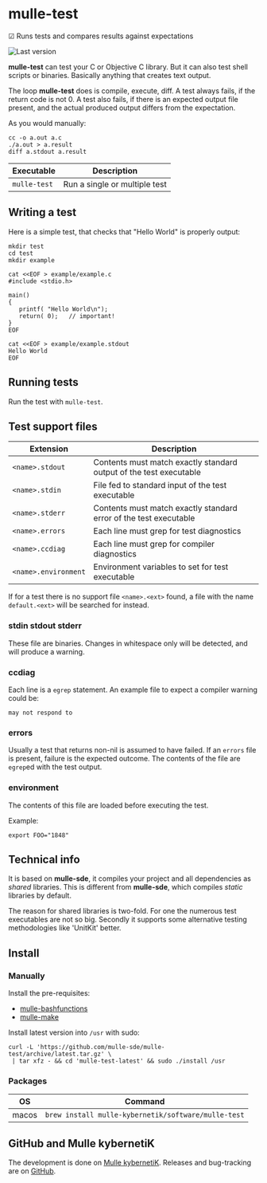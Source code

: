 # mulle-test

☑︎ Runs tests and compares results against expectations

![Last version](https://img.shields.io/github/tag/mulle-sde/mulle-test.svg)

**mulle-test** can test your C or Objective C library. But it can also test
shell scripts or binaries. Basically anything that creates text output.

The loop **mulle-test** does is compile, execute, diff. A test always fails,
if the return code is not 0. A test also fails, if there is an expected output
file present, and the actual produced output differs from the expectation.

As you would manually:

```
cc -o a.out a.c
./a.out > a.result
diff a.stdout a.result
```



Executable   | Description
-------------|--------------------------------
`mulle-test` | Run a single or multiple test


## Writing a test

Here is a simple test, that checks that "Hello World" is properly output:

```
mkdir test
cd test
mkdir example

cat <<EOF > example/example.c
#include <stdio.h>

main()
{
   printf( "Hello World\n");
   return( 0);   // important!
}
EOF

cat <<EOF > example/example.stdout
Hello World
EOF
```

## Running tests

Run the test with `mulle-test`.


## Test support files

Extension            | Description
---------------------|----------------------
`<name>.stdout`      | Contents must match exactly standard output of the test executable
`<name>.stdin`       | File fed to standard input of the test executable
`<name>.stderr`      | Contents must match exactly standard error of the test executable
`<name>.errors`      | Each line must grep for test diagnostics
`<name>.ccdiag`      | Each line must grep for compiler diagnostics
`<name>.environment` | Environment variables to set for test executable


If for a test there is no support file `<name>.<ext>` found, a file with the
name `default.<ext>` will be searched for instead.


### stdin stdout stderr

These file are binaries. Changes in whitespace only will be detected, and will 
produce a warning.

### ccdiag

Each line is a `egrep` statement. An example file to expect a compiler warning
could be:

```
may not respond to
```

### errors

Usually a test that returns non-nil is assumed to have failed. If an `errors`
file is present, failure is the expected outcome. The contents of the file
are `egrep`ed with the test output.

### environment

The contents of this file are loaded before executing the test.

Example:

```
export FOO="1848"
```

## Technical info

It is based on **mulle-sde**, it compiles your project and all 
dependencies as *shared* libraries. This is different from **mulle-sde**, 
which compiles *static* libraries by default.

The reason for shared libraries is two-fold. For one the numerous test
executables are not so big. Secondly it supports some alternative testing
methodologies like 'UnitKit' better.


## Install

### Manually

Install the pre-requisites:

* [mulle-bashfunctions](https://github.com/mulle-nat/mulle-bashfunctions)
* [mulle-make](https://github.com/mulle-nat/mulle-make)


Install latest version into `/usr` with sudo:

```
curl -L 'https://github.com/mulle-sde/mulle-test/archive/latest.tar.gz' \
 | tar xfz - && cd 'mulle-test-latest' && sudo ./install /usr
```

### Packages

OS    | Command
------|------------------------------------
macos | `brew install mulle-kybernetik/software/mulle-test`


## GitHub and Mulle kybernetiK

The development is done on
[Mulle kybernetiK](https://www.mulle-kybernetik.com/software/git/mulle-test/master).
Releases and bug-tracking are on [GitHub](https://github.com/mulle-sde/mulle-test).
